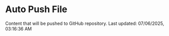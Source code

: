 # Auto Push File

Content that will be pushed to GitHub repository.
Last updated: 07/06/2025, 03:16:36 AM